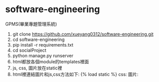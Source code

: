# software-engineering
GPMS(畢業專題管理系統)

1. git clone https://github.com/xueyang0312/software-engineering.git
2. cd software-engineering
3. pip install -r requirements.txt
4. cd socialProject
5. python manage.py runserver
1. html都放各個module的templates裡面
2. js, css, 圖片放在static裡
3. html裡連結圖片和js,css方法如下:
   {% load static %}
   css:
    <link rel="stylesheet" href="{% static % 'yourcssname' %}/>
   js:
    <script src="{% static 'yourjsname' %}" defer></script>
   圖片:
    <link rel="icon" type="image/png" href="{% static 'images/yourimagename' %}" sizes="32x32" />
